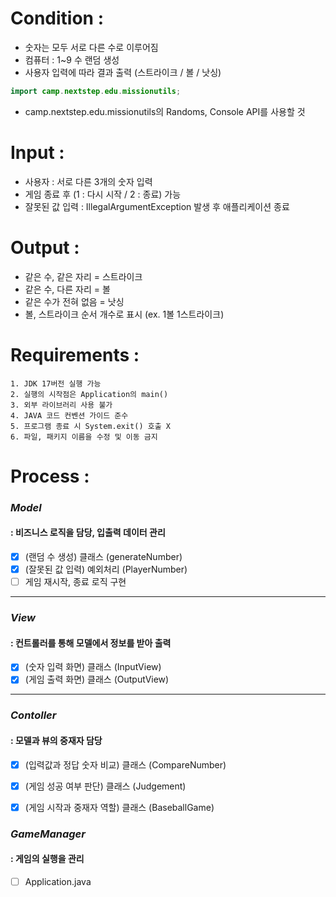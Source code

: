 # Condition :
- 숫자는 모두 서로 다른 수로 이루어짐
- 컴퓨터 : 1~9 수 랜덤 생성
- 사용자 입력에 따라 결과 출력
  (스트라이크 / 볼 / 낫싱)
```java
import camp.nextstep.edu.missionutils;
```
- camp.nextstep.edu.missionutils의 Randoms, Console API를 사용할 것

# Input :
- 사용자 : 서로 다른 3개의 숫자 입력
- 게임 종료 후 (1 : 다시 시작 / 2 : 종료) 가능
- 잘못된 값 입력 : IllegalArgumentException 발생 후 애플리케이션 종료

# Output :
- 같은 수, 같은 자리 = 스트라이크
- 같은 수, 다른 자리 = 볼
- 같은 수가 전혀 없음 = 낫싱
- 볼, 스트라이크 순서 개수로 표시
  (ex. 1볼 1스트라이크)

# Requirements :
````
1. JDK 17버전 실행 가능
2. 실행의 시작점은 Application의 main()
3. 외부 라이브러리 사용 불가
4. JAVA 코드 컨벤션 가이드 준수
5. 프로그램 종료 시 System.exit() 호출 X
6. 파일, 패키지 이름을 수정 및 이동 금지
````

# Process :
### *Model* 
#### : 비즈니스 로직을 담당, 입출력 데이터 관리
- [x] (랜덤 수 생성) 클래스 (generateNumber)
- [x] (잘못된 값 입력) 예외처리 (PlayerNumber)
- [ ] 게임 재시작, 종료 로직 구현
---
### *View*
#### : 컨트롤러를 통해 모델에서 정보를 받아 출력
- [x] (숫자 입력 화면) 클래스 (InputView)
- [x] (게임 출력 화면) 클래스 (OutputView)
---
### *Contoller*
#### : 모델과 뷰의 중재자 담당
- [x] (입력값과 정답 숫자 비교) 클래스 (CompareNumber)
- [x] (게임 성공 여부 판단) 클래스 (Judgement)
- [x] (게임 시작과 중재자 역할) 클래스 (BaseballGame)


### *GameManager*
#### : 게임의 실행을 관리
- [ ] Application.java